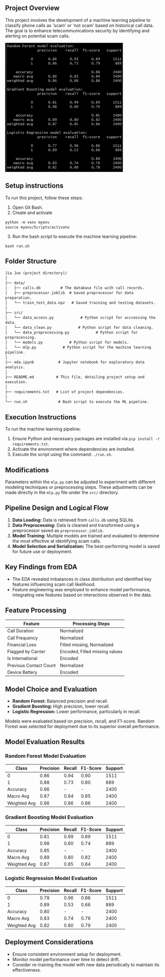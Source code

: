 ## Project Overview
This project involves the development of a machine learning pipeline to classify phone calls as 'scam' or 'not scam' based on historical call data. The goal is to enhance telecommunications security by identifying and alerting on potential scam calls.

![Pipeline](pipeline.png)

## Setup instructions
To run this project, follow these steps:
1. Open Git Bash.
2. Create and activate
```
python -m venv myenv
source myenv/Scripts/activate
```
3. Run the bash script to execute the machine learning pipeline:
```
bash run.sh
```

## Folder Structure
```
Jia Jun (project directory)/
│
├── data/
│   ├── calls.db         # The database file with call records.
│   ├── preprocessor.joblib  # Saved preprocessor for data preparation.
│   └── train_test_data.npz   # Saved training and testing datasets.
│
├── src/
│   └── data_access.py            # Python script for acccessing the data.
│   └── data_clean.py            # Python script for data cleaning.
│   └── data_preprocessing.py            # Python script for preprocessing.
│   └── models.py            # Python script for models.
│   └── mlp.py            # Python script for the machine learning pipeline.
│
├── eda.ipynb           # Jupyter notebook for exploratory data analysis.
│
├── README.md          # This file, detailing project setup and execution.
│
├── requirements.txt   # List of project dependencies.
│
└── run.sh              # Bash script to execute the ML pipeline.
```

## Execution Instructions
To run the machine learning pipeline:
1. Ensure Python and necessary packages are installed via `pip install -r requirements.txt`.
2. Activate the environment where dependencies are installed.
3. Execute the script using the command: `./run.sh`.

## Modifications
Parameters within the `mlp.py` can be adjusted to experiment with different modeling techniques or preprocessing steps. These adjustments can be made directly in the `mlp.py` file under the `src/` directory.

## Pipeline Design and Logical Flow
1. **Data Loading:** Data is retrieved from `calls.db` using SQLite.
2. **Data Preprocessing:** Data is cleaned and transformed using a preprocessor saved as `preprocessor.joblib`.
3. **Model Training:** Multiple models are trained and evaluated to determine the most effective at identifying scam calls.
4. **Model Selection and Serialization:** The best-performing model is saved for future use or deployment.

## Key Findings from EDA
- The EDA revealed imbalances in class distribution and identified key features influencing scam call likelihood.
- Feature engineering was employed to enhance model performance, integrating new features based on interactions observed in the data.

## Feature Processing
| Feature                | Processing Steps               |
|------------------------|--------------------------------|
| Call Duration          | Normalized                     |
| Call Frequency         | Normalized                     |
| Financial Loss         | Filled missing, Normalized     |
| Flagged by Carrier     | Encoded, Filled missing values |
| Is International       | Encoded                        |
| Previous Contact Count | Normalized                     |
| Device Battery         | Encoded                        |

## Model Choice and Evaluation
- **Random Forest:** Balanced precision and recall.
- **Gradient Boosting:** High precision, lower recall.
- **Logistic Regression:** Lower performance, particularly in recall.

Models were evaluated based on precision, recall, and F1-score. Random Forest was selected for deployment due to its superior overall performance.

## Model Evaluation Results

### Random Forest Model Evaluation

| Class | Precision | Recall | F1-Score | Support |
|-------|-----------|--------|----------|---------|
| 0     | 0.86      | 0.94   | 0.90     | 1511    |
| 1     | 0.88      | 0.73   | 0.80     | 889     |
| Accuracy | 0.86 | - | - | 2400 |
| Macro Avg | 0.87 | 0.84 | 0.85 | 2400 |
| Weighted Avg | 0.86 | 0.86 | 0.86 | 2400 |

### Gradient Boosting Model Evaluation

| Class | Precision | Recall | F1-Score | Support |
|-------|-----------|--------|----------|---------|
| 0     | 0.81      | 0.99   | 0.89     | 1511    |
| 1     | 0.98      | 0.60   | 0.74     | 889     |
| Accuracy | 0.85 | - | - | 2400 |
| Macro Avg | 0.89 | 0.80 | 0.82 | 2400 |
| Weighted Avg | 0.87 | 0.85 | 0.84 | 2400 |

### Logistic Regression Model Evaluation

| Class | Precision | Recall | F1-Score | Support |
|-------|-----------|--------|----------|---------|
| 0     | 0.78      | 0.96   | 0.86     | 1511    |
| 1     | 0.89      | 0.53   | 0.66     | 889     |
| Accuracy | 0.80 | - | - | 2400 |
| Macro Avg | 0.83 | 0.74 | 0.76 | 2400 |
| Weighted Avg | 0.82 | 0.80 | 0.79 | 2400 |


## Deployment Considerations
- Ensure consistent environment setup for deployment.
- Monitor model performance over time to detect drift.
- Consider re-training the model with new data periodically to maintain its effectiveness.

